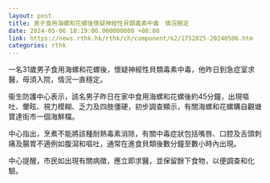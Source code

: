 ```yaml
---
layout: post
title: 男子食用海螺和花螺後懷疑神經性貝類毒素中毒　情況穩定
date: 2024-05-06 18:19:06.000000000 +08:00
link: https://news.rthk.hk/rthk/ch/component/k2/1752025-20240506.htm
categories: rthk
---
```


一名31歲男子食用海螺和花螺後，懷疑神經性貝類毒素中毒，他昨日到急症室求醫，毋須入院，情況一直穩定。

衞生防護中心表示，該名男子昨日在家中食用海螺和花螺後約45分鐘，出現嘔吐、暈眩、視力模糊、乏力及四肢僵硬，初步調查顯示，有關海螺和花螺購自觀塘寶達街市一個海鮮檔。

中心指出，烹煮不能將該種耐熱毒素消除，有關中毒症狀包括嘴唇、口腔及舌頭刺痛及腸胃不適例如腹瀉和嘔吐，通常在進食貝類後數分鐘至數小時內出現。

中心提醒，市民如出現有關病徵，應立即求醫，並保留餘下食物，以便調查和化驗。
